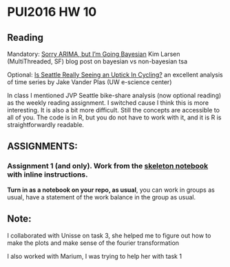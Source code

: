 
# PUI2016 HW 10

## Reading
Mandatory: [Sorry ARIMA, but I’m Going Bayesian](http://multithreaded.stitchfix.com/blog/2016/04/21/forget-arima/) Kim Larsen (MultiThreaded, SF)  blog post on bayesian vs non-bayesian tsa

Optional: [Is Seattle Really Seeing an Uptick In Cycling?](https://jakevdp.github.io/blog/2014/06/10/is-seattle-really-seeing-an-uptick-in-cycling/) an excellent analysis of time series by Jake Vander Plas (UW e-science center)

In class I mentioned JVP Seattle bike-share analysis (now optional reading) as the weekly reading assignment. I switched cause I think this is more interesting. It is also a bit more difficult. Still the concepts are accessible to all of you. The code is in R, but you do not have to work with it, and it is R is straightforwardly readable.

## ASSIGNMENTS:

### Assignment 1 (and only). Work from the [skeleton notebook](https://github.com/fedhere/PUI2017_fb55/blob/master/HW10_fb55/subway_timeseries_instructions.ipynb) with inline instructions.
**Turn in as a notebook on your repo, as usual**, you can work in groups as usual, have a statement of the work balance in the group as usual.


## Note:

I collaborated with Unisse on task 3, she helped me to figure out how to make the plots and make sense of the fourier transformation

I also worked with Marium, I was trying to help her with task 1
